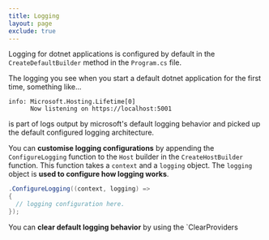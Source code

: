```yaml
---
title: Logging
layout: page
exclude: true
---
```


Logging for dotnet applications is configured by default in the `CreateDefaultBuilder` method in the `Program.cs` file.

The logging you see when you start a default dotnet application for the first time, something like...
```
info: Microsoft.Hosting.Lifetime[0]
      Now listening on https://localhost:5001
```
is part of logs output by microsoft's default logging behavior and picked up the default configured logging architecture.

You can **customise logging configurations** by appending the `ConfigureLogging` function to the `Host` builder in the `CreateHostBuilder` function. This function takes a `context` and a `logging` object. The `logging` object is **used to configure how logging works**.
```csharp
.ConfigureLogging((context, logging) =>
{
  // logging configuration here.
});
```

You can **clear default logging behavior** by using the `ClearProviders
<!--stackedit_data:
eyJoaXN0b3J5IjpbMTcwMzc5MTI2Nyw1NTM0NDQ0OTVdfQ==
-->